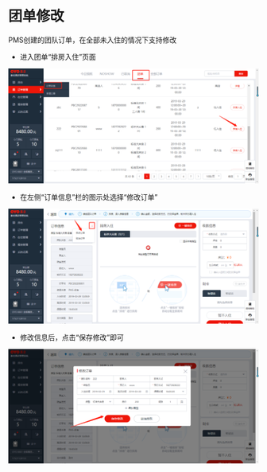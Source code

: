 # 团单修改

PMS创建的团队订单，在全部未入住的情况下支持修改

* 进入团单“排房入住”页面

![](../../../.gitbook/assets/image%20%28513%29.png)

* 在左侧“订单信息”栏的图示处选择“修改订单”

![](../../../.gitbook/assets/image%20%28495%29.png)

* 修改信息后，点击“保存修改”即可

![](../../../.gitbook/assets/image%20%28364%29.png)

